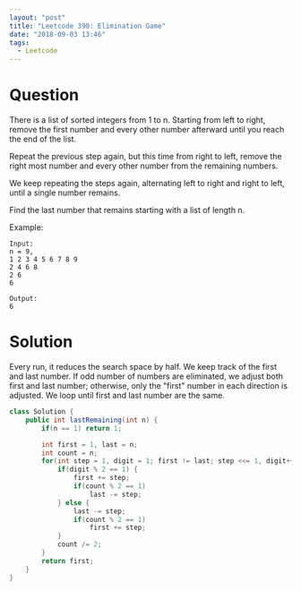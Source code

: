 ```yaml
---
layout: "post"
title: "Leetcode 390: Elimination Game"
date: "2018-09-03 13:46"
tags:
  - Leetcode
---
```


# Question
There is a list of sorted integers from 1 to n. Starting from left to right, remove the first number and every other number afterward until you reach the end of the list.

Repeat the previous step again, but this time from right to left, remove the right most number and every other number from the remaining numbers.

We keep repeating the steps again, alternating left to right and right to left, until a single number remains.

Find the last number that remains starting with a list of length n.

Example:

```
Input:
n = 9,
1 2 3 4 5 6 7 8 9
2 4 6 8
2 6
6

Output:
6
```

# Solution
Every run, it reduces the search space by half. We keep track of the first and last number. If odd number of numbers are eliminated, we adjust both first and last number; otherwise, only the "first" number in each direction is adjusted. We loop until first and last number are the same.

```java
class Solution {
    public int lastRemaining(int n) {
        if(n == 1) return 1;

        int first = 1, last = n;
        int count = n;
        for(int step = 1, digit = 1; first != last; step <<= 1, digit++) {
            if(digit % 2 == 1) {
                first += step;
                if(count % 2 == 1)
                    last -= step;
            } else {
                last -= step;
                if(count % 2 == 1)
                    first += step;
            }
            count /= 2;
        }
        return first;
    }
}
```
